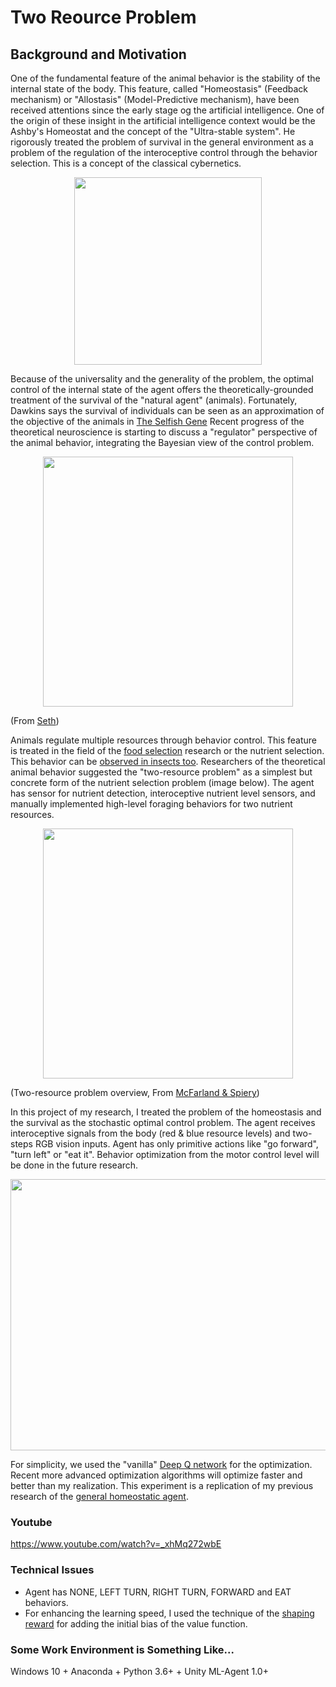 # Two Reource Problem 
## Background and Motivation
One of the fundamental feature of the animal behavior is the stability of the internal state of the body. 
This feature, called "Homeostasis" (Feedback mechanism) or "Allostasis" (Model-Predictive mechanism), have been received attentions since the early stage og the artificial intelligence. One of the origin of these insight in the artificial intelligence context would be the Ashby's Homeostat and the concept of the "Ultra-stable system". He rigorously treated the problem of survival in the general environment as a problem of the regulation of the interoceptive control through the behavior selection. This is a concept of the classical cybernetics.

<p align="center">
  <img width="300" height="300" src="https://user-images.githubusercontent.com/1684732/89105612-78aef380-d45d-11ea-8ba6-e739c9c16774.png">
</p>

Because of the universality and the generality of the problem, the optimal control of the internal state of the agent offers the theoretically-grounded treatment of the survival of the "natural agent" (animals). Fortunately, Dawkins says the survival of individuals can be seen as an approximation of the objective of the animals in [The Selfish Gene](https://en.wikipedia.org/wiki/The_Selfish_Gene) Recent progress of the theoretical neuroscience is starting to discuss a "regulator" perspective of the animal behavior, integrating the Bayesian view of the control problem. 

<p align="center">
  <img width="400" height="400" src="https://user-images.githubusercontent.com/1684732/89105835-b0b73600-d45f-11ea-8c81-45c99d4a1af8.png">
</p>

(From [Seth](https://open-mind.net/DOI?isbn=9783958570108))
  
Animals regulate multiple resources through behavior control. This feature is treated in the field of the [food selection](https://science.sciencemag.org/content/307/5706/111.abstract) research or the nutrient selection. This behavior can be [observed in insects too](https://royalsocietypublishing.org/doi/full/10.1098/rspb.2011.2410). Researchers of the theoretical animal behavior suggested the "two-resource problem" as a simplest but concrete form of the nutrient selection problem (image below). The agent has sensor for nutrient detection, interoceptive nutrient level sensors, and manually implemented high-level foraging behaviors for two nutrient resources.

<p align="center">
  <img width="400" height="400" src="https://user-images.githubusercontent.com/1684732/89105594-469d9180-d45d-11ea-944c-367bab8b7c68.png">
</p>

(Two-resource problem overview, From  [McFarland & Spiery](http://citeseerx.ist.psu.edu/viewdoc/download?doi=10.1.1.47.6775&rep=rep1&type=pdf))

In this project of my research, I treated the problem of the homeostasis and the survival as the stochastic optimal control problem. The agent receives interoceptive signals from the body (red & blue resource levels) and two-steps RGB vision inputs. Agent has only primitive actions like "go forward", "turn left" or "eat it". Behavior optimization from the motor control level will be done in the future research. 

<p align="center">
  <img width="640" height="434" src="https://user-images.githubusercontent.com/1684732/89106581-07c00980-d466-11ea-9c67-6fcb01762be2.gif">
</p>

For simplicity, we used the "vanilla" [Deep Q network](https://www.nature.com/articles/nature14236?wm=book_wap_0005) for the optimization. Recent more advanced optimization algorithms will optimize faster and better than my realization. This experiment is a replication of my previous research of the [general homeostatic agent](https://content.sciendo.com/view/journals/jagi/8/1/article-p1.xml).

### Youtube
https://www.youtube.com/watch?v=_xhMq272wbE

### Technical Issues
- Agent has NONE, LEFT TURN, RIGHT TURN, FORWARD and EAT behaviors. 
- For enhancing the learning speed, I used the technique of the [shaping reward](https://www.jair.org/index.php/jair/article/view/10338) for adding the initial bias of the value function.

### Some Work Environment is Something Like...
Windows 10 + Anaconda + Python 3.6+ + Unity ML-Agent 1.0+

